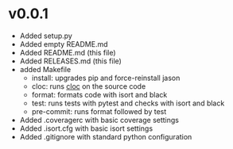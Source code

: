 

v0.0.1
===

- Added setup.py
- Added empty README.md
- Added README.md (this file)
- Added RELEASES.md (this file)
- added Makefile
    - install: upgrades pip and force-reinstall jason
    - cloc: runs [cloc](https://github.com/AlDanial/cloc) on the source code 
    - format: formats code with isort and black
    - test:  runs tests with pytest and checks with isort and black
    - pre-commit: runs format followed by test
- Added .coveragerc with basic coverage settings
- Added .isort.cfg with basic isort settings
- Added .gitignore with standard python configuration
